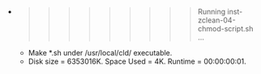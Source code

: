 * >>>>>>>>> Running inst-zclean-04-chmod-script.sh ...
  * Make *.sh under /usr/local/cld/ executable.
  * Disk size = 6353016K. Space Used = 4K. Runtime = 00:00:00:01.
